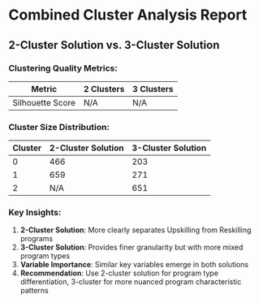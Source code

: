# Combined Cluster Analysis Report

## 2-Cluster Solution vs. 3-Cluster Solution

### Clustering Quality Metrics:

| Metric | 2 Clusters | 3 Clusters |
|--------|------------|------------|
| Silhouette Score | N/A | N/A |

### Cluster Size Distribution:

| Cluster | 2-Cluster Solution | 3-Cluster Solution |
|---------|---------------------|---------------------|
| 0 | 466 | 203 |
| 1 | 659 | 271 |
| 2 | N/A | 651 |

### Key Insights:

1. **2-Cluster Solution**: More clearly separates Upskilling from Reskilling programs
2. **3-Cluster Solution**: Provides finer granularity but with more mixed program types
3. **Variable Importance**: Similar key variables emerge in both solutions
4. **Recommendation**: Use 2-cluster solution for program type differentiation, 3-cluster for more nuanced program characteristic patterns
